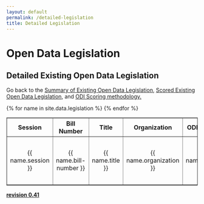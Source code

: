 ```yaml
---
layout: default
permalink: /detailed-legislation
title: Detailed Legislation
---
```


# Open Data Legislation
## Detailed Existing Open Data Legislation
Go back to the <a target="_blank" href="/legislation">Summary of Existing Open Data Legislation</a>, <a target="_blank" href="/scored-legislation">Scored Existing Open Data Legislation</a>, and <a target="_blank" href="/scoring">ODI Scoring methodology.</a>
<table cellpadding="10" border="1">
	<tr>
		<th>Session</th>
		<th>Bill Number</th>
		<th>Title</th>
		<th>Organization</th>
		<th>ODI Review</th>
		<th>Bill Text</th>
		<th>Source</th>
		<th>Sponsors</th>
		<th>Past Legislation</th>
		<th>Related Legislation</th>
		<th>Introduced</th>
		<th>Last Activity</th>
		<th>Comments</th>
	</tr>
{% for name in site.data.legislation %}
  <tr>
  	<td width="07%" align="center">{{ name.session }}</td>
  	<td width="07%" align="center">{{ name.bill-number }}</td>
  	<td width="07%" align="center">{{ name.title }}</td>
  	<td width="07%" align="center">{{ name.organization }}</td>
  	<td width="14%" align="center">{{ name.review }}</td>
  	<td width="07%" align="center"><a target="_blank" href="{{ name.bill-text }}">{{ name.organization }}-{{ name.session }}-{{ name.bill-number }}</a></td>
  	<td width="07%" align="center"><a target="_blank" href="{ name.source }}">{{ name.organization }}-{{ name.session }}-{{ name.bill-number }}</a></td>
  	<td width="10%" align="center">{{ name.sponsors }}</td>
  	<td width="10%" align="center">{{ name.past-legislation }}</td>
  	<td width="10%" align="center">{{ name.related-legislation }}</td>
  	<td width="07%" align="center">{{ name.introduced }}</td>
  	<td width="07%" align="center">{{ name.last-activity }}</td>
  	<td width="14%" align="center">{{ name.comments }}</td>
  </tr>
{% endfor %}
</table>

**<a target="_blank" href="https://github.com/opendatainitiative/opendatalegislation/tree/0.41">revision 0.41</a>**
